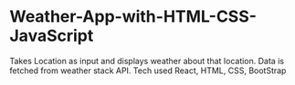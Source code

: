 # Weather-App-with-HTML-CSS-JavaScript
Takes Location as input and displays weather about that location. Data
is fetched from weather stack API.
Tech used React, HTML, CSS, BootStrap
